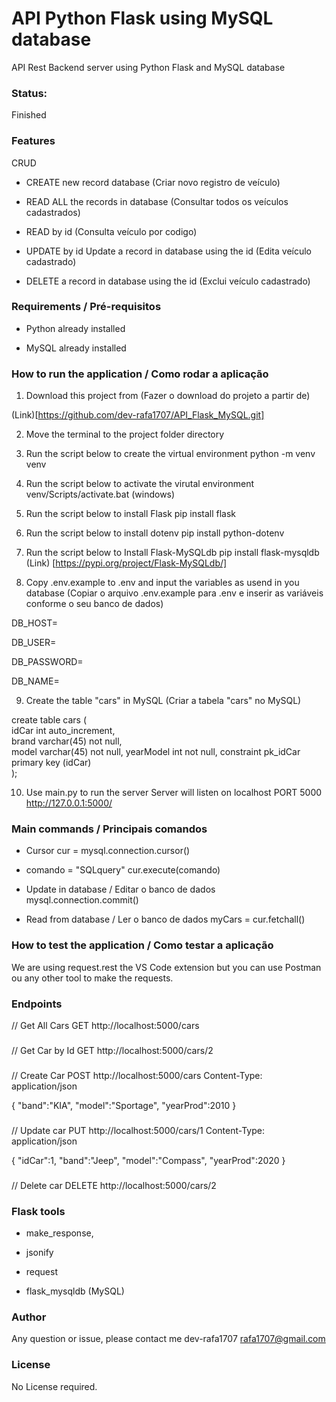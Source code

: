 # API Python Flask using MySQL database
API Rest Backend server using Python Flask and MySQL database


### Status:
Finished


### Features
CRUD

* CREATE new record database
(Criar novo registro de veículo)

* READ ALL  the records in database
(Consultar todos os veículos cadastrados)

* READ by id
(Consulta veículo por codigo)

* UPDATE by id  Update a record in database using the id
(Edita veículo cadastrado)

* DELETE a record in database using the id
(Exclui veículo cadastrado)


### Requirements / Pré-requisitos
* Python already installed

* MySQL already installed


### How to run the application / Como rodar a aplicação

1. Download this project from
(Fazer o download do projeto a partir de)

(Link)[https://github.com/dev-rafa1707/API_Flask_MySQL.git]

2. Move the terminal to the project folder directory

3. Run the script below to create the virtual environment
python -m venv venv

4. Run the script below to activate the virutal environment
venv/Scripts/activate.bat (windows)

5. Run the script below to install Flask
pip install flask

6. Run the script below to install dotenv
pip install python-dotenv

7. Run the script below to Install Flask-MySQLdb
pip install flask-mysqldb
(Link) [https://pypi.org/project/Flask-MySQLdb/]


8. Copy .env.example to .env and input the variables as usend in you database
(Copiar o arquivo .env.example para .env e inserir as variáveis conforme o seu banco de dados)
<p>DB_HOST=</p>
<p>DB_USER=</p>
<p>DB_PASSWORD=</p>
<p>DB_NAME=</p>


9. Create the table "cars" in MySQL
(Criar a tabela "cars" no MySQL)

create table cars (  
	idCar int auto_increment,  
    brand varchar(45) not null,  
    model varchar(45) not null,
    yearModel int not null,
    constraint pk_idCar primary key (idCar)  
);


10. Use main.py to run the server
Server will listen on localhost PORT 5000
http://127.0.0.1:5000/



### Main commands / Principais comandos

* Cursor
cur = mysql.connection.cursor()

* comando = "SQLquery"
cur.execute(comando)

* Update in database / Editar o banco de dados
mysql.connection.commit()

* Read from database / Ler o banco de dados
myCars = cur.fetchall()



### How to test the application / Como testar a aplicação
We are using request.rest the VS Code extension but you can use Postman ou any other tool to make the requests. 



### Endpoints
// Get All Cars
GET http://localhost:5000/cars
 
###

// Get Car by Id
GET http://localhost:5000/cars/2


###
// Create Car
POST http://localhost:5000/cars
Content-Type: application/json

  {
    "band":"KIA",
    "model":"Sportage",
    "yearProd":2010
  }

###

// Update car
PUT http://localhost:5000/cars/1
Content-Type: application/json

  {
    "idCar":1,
    "band":"Jeep",
    "model":"Compass",
    "yearProd":2020
  }

###
// Delete car
DELETE http://localhost:5000/cars/2




### Flask tools
* make_response,

* jsonify

* request

* flask_mysqldb (MySQL)





### Author
Any question or issue, please contact me
dev-rafa1707
<rafa1707@gmail.com>



### License
No License required. 